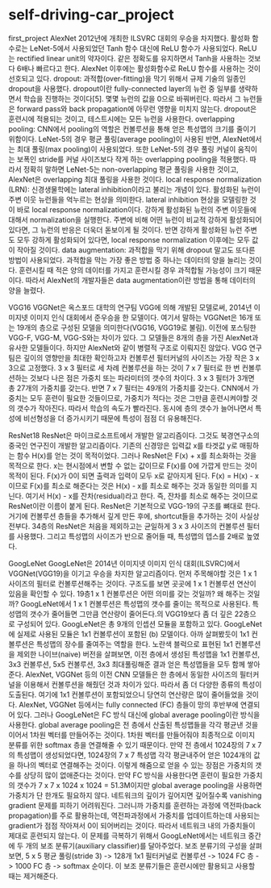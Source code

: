 # self-driving-car_project
first_project
AlexNet 
2012년에 개최한 ILSVRC 대회의 우승을 차지했다. 활성화 함수로는 LeNet-5에서 사용되었던 Tanh 함수 대신에 ReLU 함수가 사용되었다. ReLU는 rectified linear unit의 약자이다. 같은 정확도를 유지하면서 Tanh을 사용하는 것보다 6배나 빠르다고 한다. AlexNet 이후에는 활성화함수로 ReLU 함수를 사용하는 것이 선호되고 있다.
dropout: 과적합(over-fitting)을 막기 위해서 규제 기술의 일종인 dropout을 사용했다. dropout이란 fully-connected layer의 뉴런 중 일부를 생략하면서 학습을 진행하는 것이다[5]. 몇몇 뉴런의 값을 0으로 바꿔버린다. 따라서 그 뉴런들은 forward pass와 back propagation에 아무런 영향을 미치지 않는다. dropout은 훈련시에 적용되는 것이고, 테스트시에는 모든 뉴런을 사용한다.
overlapping pooling: CNN에서 pooling의 역할은 컨볼루션을 통해 얻은 특성맵의 크기를 줄이기 위함이다. LeNet-5의 경우 평균 풀링(average pooling)이 사용된 반면, AlexNet에서는 최대 풀링(max pooling)이 사용되었다. 또한 LeNet-5의 경우 풀링 커널이 움직이는 보폭인 stride를 커널 사이즈보다 작게 하는 overlapping pooling을 적용했다. 따라서 정확히 말하면 LeNet-5는 non-overlapping 평균 풀링을 사용한 것이고, AlexNet은 overlapping 최대 풀링을 사용한 것이다.
local response normalization (LRN): 신경생물학에는 lateral inhibition이라고 불리는 개념이 있다. 활성화된 뉴런이 주변 이웃 뉴런들을 억누르는 현상을 의미한다. lateral inhibition 현상을 모델링한 것이 바로 local response normalization이다. 강하게 활성화된 뉴런의 주변 이웃들에 대해서 normalization을 실행한다. 주변에 비해 어떤 뉴런이 비교적 강하게 활성화되어 있다면, 그 뉴런의 반응은 더욱더 돋보이게 될 것이다. 반면 강하게 활성화된 뉴런 주변도 모두 강하게 활성화되어 있다면, local response normalization 이후에는 모두 값이 작아질 것이다.
data augmentation: 과적합을 막기 위해 dropout 말고도 또다른 방법이 사용되었다. 과적합을 막는 가장 좋은 방법 중 하나는 데이터의 양을 늘리는 것이다. 훈련시킬 때 적은 양의 데이터를 가지고 훈련시킬 경우 과적합될 가능성이 크기 때문이다. 따라서 AlexNet의 개발자들은 data augmentation이란 방법을 통해 데이터의 양을 늘렸다.



VGG16 
VGGNet은 옥스포드 대학의 연구팀 VGG에 의해 개발된 모델로써, 2014년 이미지넷 이미지 인식 대회에서 준우승을 한 모델이다. 여기서 말하는 VGGNet은 16개 또는 19개의 층으로 구성된 모델을 의미한다(VGG16, VGG19로 불림). 이전에 포스팅한 VGG-F, VGG-M, VGG-S와는 차이가 있다. 그 모델들은 8개의 층을 가진 AlexNet과 유사한 모델들이다. 하지만 AlexNet와 같이 병렬적 구조로 이뤄지진 않았다. 
VGG 연구팀은 깊이의 영향만을 최대한 확인하고자 컨볼루션 필터커널의 사이즈는 가장 작은 3 x 3으로 고정했다. 3 x 3 필터로 세 차례 컨볼루션을 하는 것이 7 x 7 필터로 한 번 컨볼루션하는 것보다 나은 점은 가중치 또는 파라미터의 갯수의 차이다. 3 x 3 필터가 3개면 총 27개의 가중치를 갖는다. 반면 7 x 7 필터는 49개의 가중치를 갖는다. CNN에서 가중치는 모두 훈련이 필요한 것들이므로, 가중치가 적다는 것은 그만큼 훈련시켜야할 것의 갯수가 작아진다. 따라서 학습의 속도가 빨라진다. 동시에 층의 갯수가 늘어나면서 특성에 비선형성을 더 증가시키기 때문에 특성이 점점 더 유용해진다.



ResNet18
ResNet은 마이크로소프트에서 개발한 알고리즘이다. 그것도 북경연구소의 중국인 연구진이 개발한 알고리즘이다. 기존의 신경망은 입력값 x를 타겟값 y로 매핑하는 함수 H(x)를 얻는 것이 목적이었다. 그러나 ResNet은 F(x) + x를 최소화하는 것을 목적으로 한다. x는 현시점에서 변할 수 없는 값이므로 F(x)를 0에 가깝게 만드는 것이 목적이 된다. F(x)가 0이 되면 출력과 입력이 모두 x로 같아지게 된다. F(x) = H(x) - x이므로 F(x)를 최소로 해준다는 것은 H(x) - x를 최소로 해주는 것과 동일한 의미를 지닌다. 여기서 H(x) - x를 잔차(residual)라고 한다. 즉, 잔차를 최소로 해주는 것이므로 ResNet이란 이름이 붙게 된다. ResNet은 기본적으로 VGG-19의 구조를 뼈대로 한다. 거기에 컨볼루션 층들을 추가해서 깊게 만든 후에, shortcut들을 추가하는 것이 사실상 전부다. 34층의 ResNet은 처음을 제외하고는 균일하게 3 x 3 사이즈의 컨볼루션 필터를 사용했다. 그리고 특성맵의 사이즈가 반으로 줄어들 때, 특성맵의 뎁스를 2배로 높였다.




GoogLeNet
GoogLeNet은 2014년 이미지넷 이미지 인식 대회(ILSVRC)에서 VGGNet(VGG19)을 이기고 우승을 차지한 알고리즘이다. 
먼저 주목해야할 것은 1 x 1 사이즈의 필터로 컨볼루션해주는 것이다. 구조도를 보면 곳곳에 1 x 1 컨볼루션 연산이 있음을 확인할 수 있다. 19층1 x 1 컨볼루션은 어떤 의미를 갖는 것일까? 왜 해주는 것일까? GoogLeNet에서 1 x 1 컨볼루션은 특성맵의 갯수를 줄이는 목적으로 사용된다. 특성맵의 갯수가 줄어들면 그만큼 연산량이 줄어든다.의 VGG19보다 좀 더 깊은 22층으로 구성되어 있다.
GoogLeNet은 총 9개의 인셉션 모듈을 포함하고 있다. GoogLeNet에 실제로 사용된 모듈은 1x1 컨볼루션이 포함된 (b) 모델이다. 아까 살펴봤듯이 1x1 컨볼루션은 특성맵의 장수를 줄여주는 역할을 한다. 노란색 블럭으로 표현된 1x1 컨볼루션을 제외한 나이브(naive) 버전을 살펴보면, 이전 층에서 생성된 특성맵을 1x1 컨볼루션, 3x3 컨볼루션, 5x5 컨볼루션, 3x3 최대풀링해준 결과 얻은 특성맵들을 모두 함께 쌓아준다. AlexNet, VGGNet 등의 이전 CNN 모델들은 한 층에서 동일한 사이즈의 필터커널을 이용해서 컨볼루션을 해줬던 것과 차이가 있다. 따라서 좀 더 다양한 종류의 특성이 도출된다. 여기에 1x1 컨볼루션이 포함되었으니 당연히 연산량은 많이 줄어들었을 것이다.
AlexNet, VGGNet 등에서는 fully connected (FC) 층들이 망의 후반부에 연결되어 있다. 그러나 GoogLeNet은 FC 방식 대신에 global average pooling이란 방식을 사용한다. global average pooling은 전 층에서 산출된 특성맵들을 각각 평균낸 것을 이어서 1차원 벡터를 만들어주는 것이다. 1차원 벡터를 만들어줘야 최종적으로 이미지 분류를 위한 softmax 층을 연결해줄 수 있기 때문이다. 만약 전 층에서 1024장의 7 x 7의 특성맵이 생성되었다면, 1024장의 7 x 7 특성맵 각각 평균내주어 얻은 1024개의 값을 하나의 벡터로 연결해주는 것이다. 이렇게 해줌으로 얻을 수 있는 장점은 가중치의 갯수를 상당히 많이 없애준다는 것이다. 만약 FC 방식을 사용한다면 훈련이 필요한 가중치의 갯수가 7 x 7 x 1024 x 1024 = 51.3M이지만 global average pooling을 사용하면 가중치가 단 한개도 필요하지 않다.
 네트워크의 깊이가 깊어지면 깊어질수록 vanishing gradient 문제를 피하기 어려워진다. 그러니까 가중치를 훈련하는 과정에 역전파(back propagation)를 주로 활용하는데, 역전파과정에서 가중치를 업데이트하는데 사용되는 gradient가 점점 작아져서 0이 되어버리는 것이다. 따라서 네트워크 내의 가중치들이 제대로 훈련되지 않는다. 이 문제를 극복하기 위해서 GoogLeNet에서는 네트워크 중간에 두 개의 보조 분류기(auxiliary classifier)를 달아주었다. 보조 분류기의 구성을 살펴보면, 5 x 5 평균 풀링(stride 3) -> 128개 1x1 필터커널로 컨볼루션 -> 1024 FC 층 -> 1000 FC 층 -> softmax 순이다. 이 보조 분류기들은 훈련시에만 활용되고 사용할 때는 제거해준다.


